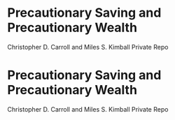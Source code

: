 # Precautionary Saving and Precautionary Wealth
Christopher D. Carroll and Miles S. Kimball 
Private Repo 
# Precautionary Saving and Precautionary Wealth
Christopher D. Carroll and Miles S. Kimball 
Private Repo 
